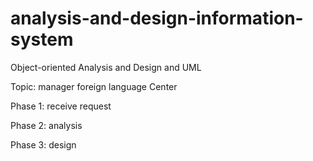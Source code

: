 # analysis-and-design-information-system

Object-oriented Analysis and Design and UML

Topic: manager foreign language Center

Phase 1: receive request

Phase 2: analysis

Phase 3: design

